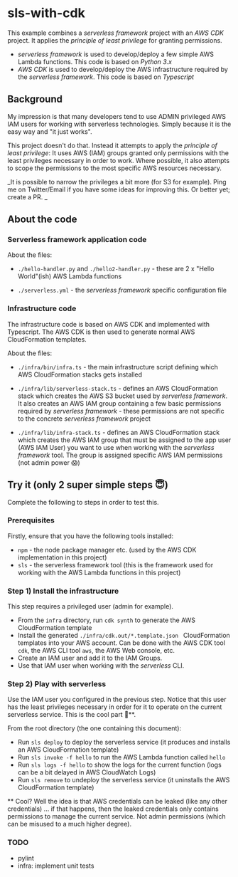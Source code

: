 # sls-with-cdk

This example combines a _serverless framework_ project with an _AWS CDK_ project. It applies 
the _principle of least privilege_ for granting permissions.

- _serverless framework_ is used to develop/deploy a few simple AWS Lambda functions.
This code is based on _Python 3.x_
- _AWS CDK_ is used to develop/deploy the AWS infrastructure required by the _serverless framework_.
This code is based on _Typescript_

## Background
My impression is that many developers tend to use ADMIN privileged AWS IAM users for working with 
serverless technologies. Simply because it is the easy way and "it just works". 

This project doesn't do that. Instead it attempts to apply the _principle of least privilege_: It 
uses AWS (IAM) groups granted only permissions with the least privileges necessary in order to work. 
Where possible, it also attempts to scope the permissions to the most specific AWS resources 
necessary.

_It is possible to narrow the privileges a bit more (for S3 for example). Ping me on
Twitter/Email if you have some ideas for improving this. Or better yet; create a PR. _

## About the code

### Serverless framework application code

About the files: 

- `./hello-handler.py` and `./hello2-handler.py` - these are 2 x "Hello World"(ish) AWS Lambda 
functions

-  `./serverless.yml` - the _serverless framework_ specific configuration file

### Infrastructure code

The infrastructure code is based on AWS CDK and implemented with Typescript. The AWS CDK
is then used to generate normal AWS CloudFormation templates.

About the files:

- `./infra/bin/infra.ts` - the main infrastructure script defining which AWS CloudFormation stacks
gets installed

 - `./infra/lib/serverless-stack.ts` - defines an AWS CloudFormation stack which creates the AWS
 S3 bucket used by _serverless framework_. It also creates an AWS IAM group containing a few 
 basic permissions required by _serverless framework_ - these permissions are not specific to the 
 concrete _serverless framework_ project

 - `./infra/lib/infra-stack.ts` - defines an AWS CloudFormation stack which creates the AWS IAM 
 group that must be assigned to the app user (AWS IAM User) you want to use when working with the
 _serverless framework_ tool. The group is assigned specific AWS IAM permissions (not admin power
 😱)

## Try it (only 2 super simple steps 😇)

Complete the following to steps in order to test this.

### Prerequisites

Firstly, ensure that you have the following tools installed:

- `npm` - the node package manager etc. (used by the AWS CDK implementation in this project)
- `sls` - the serverless framework tool (this is the framework used for working with the AWS 
Lambda functions in this project)

### Step 1) Install the infrastructure

This step requires a privileged user (admin for example). 

- From the `infra` directory, run `cdk synth` to generate the AWS CloudFormation template
- Install the generated  `./infra/cdk.out/*.template.json ` CloudFormation templates into your AWS account.
Can be done with the AWS CDK tool `cdk`, the AWS CLI tool `aws`, the AWS Web console, etc.
- Create an IAM user and add it to the IAM Groups. 
- Use that IAM user when working with the _serverless_ CLI.

### Step 2) Play with serverless

Use the IAM user you configured in the previous step. Notice that this user has the least privileges
necessary in order for it to operate on the current serverless service. This is the cool part 🤩**.

From the root directory (the one containing this document):

- Run `sls deploy` to deploy the serverless service (it produces and installs an AWS CloudFormation template)
- Run `sls invoke -f hello` to run the AWS Lambda function called `hello`
- Run `sls logs -f hello` to show the logs for the current function (logs can be a bit delayed in AWS CloudWatch Logs)
- Run `sls remove` to undeploy the serverless service (it uninstalls the AWS CloudFormation template)

** Cool? Well the idea is that AWS credentials can be leaked (like any other credentials) ... if that
happens, then the leaked credentials only contains permissions to manage the current service. Not
admin permissions (which can be misused to a much higher degree).

### TODO

- pylint
- infra: implement unit tests